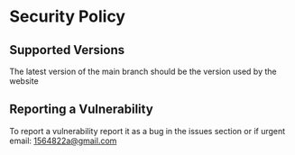 # Security Policy

## Supported Versions

The latest version of the main branch should be the version used by the website

## Reporting a Vulnerability

To report a vulnerability report it as a bug in the issues section or if urgent email: 1564822a@gmail.com

